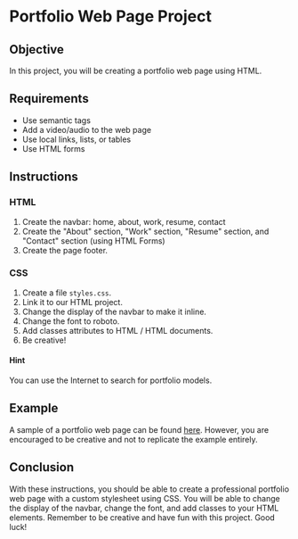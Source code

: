 # Portfolio Web Page Project

## Objective
In this project, you will be creating a portfolio web page using HTML.

## Requirements
- Use semantic tags
- Add a video/audio to the web page
- Use local links, lists, or tables
- Use HTML forms

## Instructions
### HTML
1. Create the navbar: home, about, work, resume, contact
2. Create the "About" section, "Work" section, "Resume" section, and "Contact" section (using HTML Forms)
3. Create the page footer.
### CSS
1. Create a file `styles.css`.
2. Link it to our HTML project.
3. Change the display of the navbar to make it inline.
4. Change the font to roboto.
5. Add classes attributes to HTML / HTML documents.
6. Be creative!
#### Hint
You can use the Internet to search for portfolio models.
## Example
A sample of a portfolio web page can be found [here](https://dribbble.com/shots/10854907-Amike-Personal-Portfolio-WordPress-Theme). However, you are encouraged to be creative and not to replicate the example entirely.

## Conclusion
With these instructions, you should be able to create a professional portfolio web page with a custom stylesheet using CSS. You will be able to change the display of the navbar, change the font, and add classes to your HTML elements. Remember to be creative and have fun with this project. Good luck!
